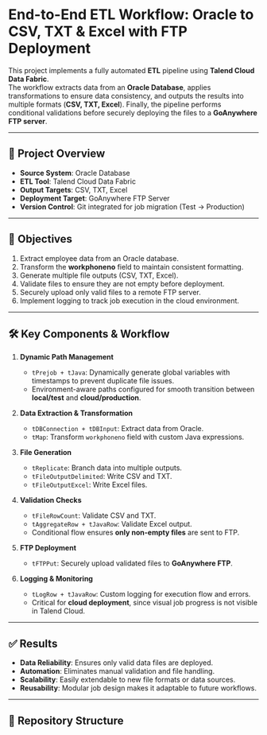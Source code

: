 # End-to-End ETL Workflow: Oracle to CSV, TXT & Excel with FTP Deployment

This project implements a fully automated **ETL** pipeline using **Talend Cloud Data Fabric**.  
The workflow extracts data from an **Oracle Database**, applies transformations to ensure data consistency, and outputs the results into multiple formats (**CSV, TXT, Excel**). Finally, the pipeline performs conditional validations before securely deploying the files to a **GoAnywhere FTP server**.

---

## 🚀 Project Overview

- **Source System**: Oracle Database  
- **ETL Tool**: Talend Cloud Data Fabric  
- **Output Targets**: CSV, TXT, Excel  
- **Deployment Target**: GoAnywhere FTP Server  
- **Version Control**: Git integrated for job migration (Test → Production)  

---

## 🎯 Objectives

1. Extract employee data from an Oracle database.  
2. Transform the **workphoneno** field to maintain consistent formatting.  
3. Generate multiple file outputs (CSV, TXT, Excel).  
4. Validate files to ensure they are not empty before deployment.  
5. Securely upload only valid files to a remote FTP server.  
6. Implement logging to track job execution in the cloud environment.  

---

## 🛠 Key Components & Workflow

1. **Dynamic Path Management**  
   - `tPrejob + tJava`: Dynamically generate global variables with timestamps to prevent duplicate file issues.  
   - Environment-aware paths configured for smooth transition between **local/test** and **cloud/production**.  

2. **Data Extraction & Transformation**  
   - `tDBConnection + tDBInput`: Extract data from Oracle.  
   - `tMap`: Transform `workphoneno` field with custom Java expressions.  

3. **File Generation**  
   - `tReplicate`: Branch data into multiple outputs.  
   - `tFileOutputDelimited`: Write CSV and TXT.  
   - `tFileOutputExcel`: Write Excel files.  

4. **Validation Checks**  
   - `tFileRowCount`: Validate CSV and TXT.  
   - `tAggregateRow + tJavaRow`: Validate Excel output.  
   - Conditional flow ensures **only non-empty files** are sent to FTP.  

5. **FTP Deployment**  
   - `tFTPPut`: Securely upload validated files to **GoAnywhere FTP**.  

6. **Logging & Monitoring**  
   - `tLogRow + tJavaRow`: Custom logging for execution flow and errors.  
   - Critical for **cloud deployment**, since visual job progress is not visible in Talend Cloud.  

---

## ✅ Results

- **Data Reliability**: Ensures only valid data files are deployed.  
- **Automation**: Eliminates manual validation and file handling.  
- **Scalability**: Easily extendable to new file formats or data sources.  
- **Reusability**: Modular job design makes it adaptable to future workflows.  

---

## 📂 Repository Structure



